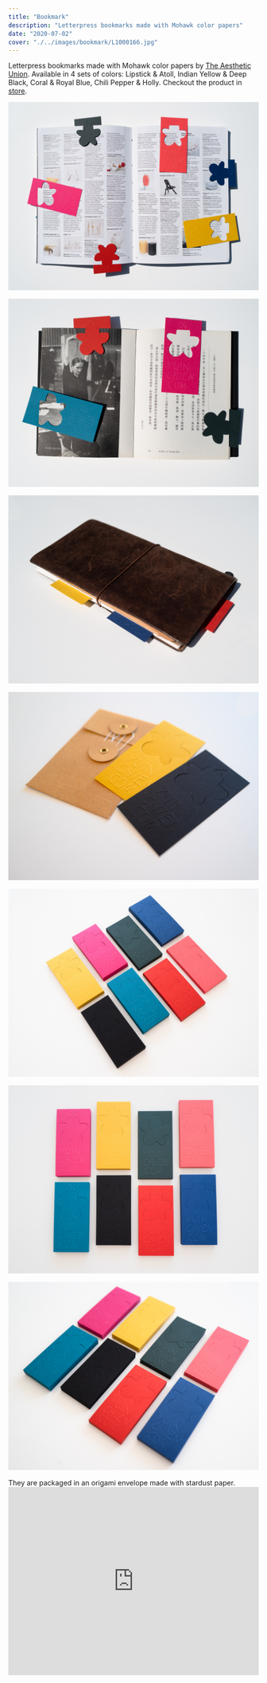 ```yaml
---
title: "Bookmark"
description: "Letterpress bookmarks made with Mohawk color papers"
date: "2020-07-02"
cover: "./../images/bookmark/L1000166.jpg"
---
```


<div class="text">Letterpress bookmarks made with Mohawk color papers by <a href="https://theaestheticunion.com/" target="_blank">The Aesthetic Union</a>. Available in 4 sets of colors: Lipstick & Atoll, Indian Yellow & Deep Black, Coral & Royal Blue, Chili Pepper & Holly. Checkout the product in <a href="http://store.yuinchien.com/store/ubl0sx9pgi50xrgsgww5mj7c8hdybh" target="_blank">store</a>.</a>

![Bookmark](./../images/bookmark/L1000166.jpg)

![Bookmark](./../images/bookmark/L1000158-2.jpg)

![Bookmark](./../images/bookmark/L1000152.jpg)

![Bookmark](./../images/bookmark/L1000137.jpg)

![Bookmark](./../images/bookmark/L1000199.jpg)

![Bookmark](./../images/bookmark/L1000211-2.jpg)

![Bookmark](./../images/bookmark/L1000208.jpg)

<div class="text">They are packaged in an origami envelope made with stardust paper.</a>

<div class="video"><div style="padding:75% 0 0 0;position:relative;"><iframe src="https://player.vimeo.com/video/446617772?autoplay=1&loop=1&title=0&byline=0&portrait=0" style="position:absolute;top:0;left:0;width:100%;height:100%;" frameborder="0" allow="autoplay; fullscreen" allowfullscreen></iframe></div><script src="https://player.vimeo.com/api/player.js"></script></div>
